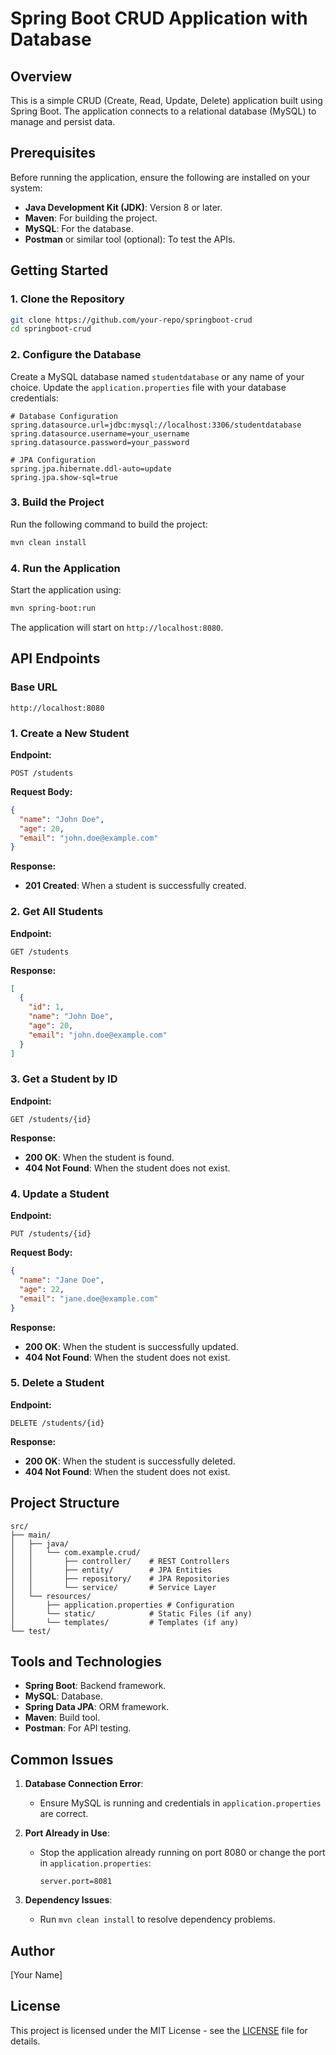 # Spring Boot CRUD Application with Database

## Overview
This is a simple CRUD (Create, Read, Update, Delete) application built using Spring Boot. The application connects to a relational database (MySQL) to manage and persist data.

## Prerequisites

Before running the application, ensure the following are installed on your system:

- **Java Development Kit (JDK)**: Version 8 or later.
- **Maven**: For building the project.
- **MySQL**: For the database.
- **Postman** or similar tool (optional): To test the APIs.

## Getting Started

### 1. Clone the Repository
```bash
git clone https://github.com/your-repo/springboot-crud
cd springboot-crud
```

### 2. Configure the Database

Create a MySQL database named `studentdatabase` or any name of your choice. Update the `application.properties` file with your database credentials:

```properties
# Database Configuration
spring.datasource.url=jdbc:mysql://localhost:3306/studentdatabase
spring.datasource.username=your_username
spring.datasource.password=your_password

# JPA Configuration
spring.jpa.hibernate.ddl-auto=update
spring.jpa.show-sql=true
```

### 3. Build the Project

Run the following command to build the project:
```bash
mvn clean install
```

### 4. Run the Application

Start the application using:
```bash
mvn spring-boot:run
```
The application will start on `http://localhost:8080`.

## API Endpoints

### Base URL
```
http://localhost:8080
```

### 1. Create a New Student
**Endpoint:**
```
POST /students
```
**Request Body:**
```json
{
  "name": "John Doe",
  "age": 20,
  "email": "john.doe@example.com"
}
```
**Response:**
- **201 Created**: When a student is successfully created.

### 2. Get All Students
**Endpoint:**
```
GET /students
```
**Response:**
```json
[
  {
    "id": 1,
    "name": "John Doe",
    "age": 20,
    "email": "john.doe@example.com"
  }
]
```

### 3. Get a Student by ID
**Endpoint:**
```
GET /students/{id}
```
**Response:**
- **200 OK**: When the student is found.
- **404 Not Found**: When the student does not exist.

### 4. Update a Student
**Endpoint:**
```
PUT /students/{id}
```
**Request Body:**
```json
{
  "name": "Jane Doe",
  "age": 22,
  "email": "jane.doe@example.com"
}
```
**Response:**
- **200 OK**: When the student is successfully updated.
- **404 Not Found**: When the student does not exist.

### 5. Delete a Student
**Endpoint:**
```
DELETE /students/{id}
```
**Response:**
- **200 OK**: When the student is successfully deleted.
- **404 Not Found**: When the student does not exist.

## Project Structure
```
src/
├── main/
│   ├── java/
│   │   └── com.example.crud/
│   │       ├── controller/    # REST Controllers
│   │       ├── entity/        # JPA Entities
│   │       ├── repository/    # JPA Repositories
│   │       └── service/       # Service Layer
│   └── resources/
│       ├── application.properties # Configuration
│       └── static/            # Static Files (if any)
│       └── templates/         # Templates (if any)
└── test/
```

## Tools and Technologies
- **Spring Boot**: Backend framework.
- **MySQL**: Database.
- **Spring Data JPA**: ORM framework.
- **Maven**: Build tool.
- **Postman**: For API testing.

## Common Issues
1. **Database Connection Error**:
   - Ensure MySQL is running and credentials in `application.properties` are correct.

2. **Port Already in Use**:
   - Stop the application already running on port 8080 or change the port in `application.properties`:
     ```properties
     server.port=8081
     ```

3. **Dependency Issues**:
   - Run `mvn clean install` to resolve dependency problems.

## Author
[Your Name]

## License
This project is licensed under the MIT License - see the [LICENSE](LICENSE) file for details.

